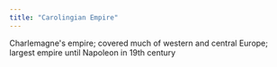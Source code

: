 ```yaml
---
title: "Carolingian Empire"
---
```

Charlemagne's empire; covered much of western and central Europe; largest empire until Napoleon in 19th century

